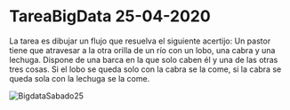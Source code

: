 # TareaBigData 25-04-2020
La tarea es dibujar un flujo que resuelva el siguiente acertijo: Un pastor tiene que atravesar a la otra orilla de un río con un lobo, una cabra y una lechuga. Dispone de una barca en la que solo caben él y una de las otras tres cosas. Si el lobo se queda solo con la cabra se la come, si la cabra se queda sola con la lechuga se la come.

![BigdataSabado25](https://i.ibb.co/6NyCMhz/Tarea-Big-data-25-04-2020.jpg)
